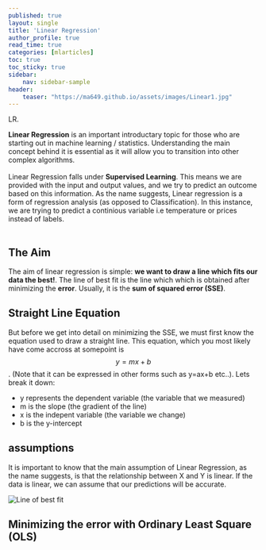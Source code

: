 ```yaml
---
published: true
layout: single
title: 'Linear Regression'
author_profile: true
read_time: true
categories: [mlarticles]
toc: true
toc_sticky: true
sidebar:
    nav: sidebar-sample
header:
    teaser: "https://ma649.github.io/assets/images/Linear1.jpg"
---
```

LR.

<b>Linear Regression</b> is an important introductary topic for those who are starting out in machine learning / statistics. 
Understanding the main concept behind it is essential as it will allow you to transition into other complex algorithms.
<br clear="all" /><br/>
Linear Regression falls under <b>Supervised Learning</b>. This means we are provided with the input and output values, and we try to predict an outcome based on this information. As the name suggests, Linear regression is a form of regression analysis (as opposed to Classification). In this instance, we are trying to predict a continious variable i.e temperature or prices instead of labels. 
<br clear="all" /><br/>
## The Aim
The aim of linear regression is simple: <b>we want to draw a line which fits our data the best!</b>. The line of best fit is the line which
which is obtained after minimizing the <b>error</b>. Usually, it is the <b>sum of squared error (SSE)</b>.

## Straight Line Equation
But before we get into detail on minimizing the SSE, we must first know the equation used to draw a straight line. This equation, which you most likely have
come accross at somepoint is $$ y = mx + b $$. (Note that it can be expressed in other forms such as y=ax+b etc..). Lets break it down:
- y represents the dependent variable (the variable that we measured)   
- m is the slope (the gradient of the line)
- x is the indepent variable (the variable we change)
- b is the y-intercept

## assumptions
It is important to know that the main assumption of Linear Regression, as the name suggests, is that the relationship between X and Y is linear. If the 
data is linear, we can assume that our predictions will be accurate.


<img src="https://ma649.github.io/assets/images/Linear1.jpg" alt="Line of best fit">

## Minimizing the error with Ordinary Least Square (OLS) 


<br clear="all" /><br/>

